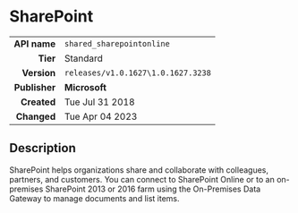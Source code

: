 # SharePoint
| | |
|-:|-|
|**API name**|`shared_sharepointonline`|
|**Tier**|Standard|
|**Version**|`releases/v1.0.1627\1.0.1627.3238`|
|**Publisher**|**Microsoft**|
|**Created**|Tue Jul 31 2018|
|**Changed**|Tue Apr 04 2023|

## Description
SharePoint helps organizations share and collaborate with colleagues, partners, and customers. You can connect to SharePoint Online or to an on-premises SharePoint 2013 or 2016 farm using the On-Premises Data Gateway to manage documents and list items.
